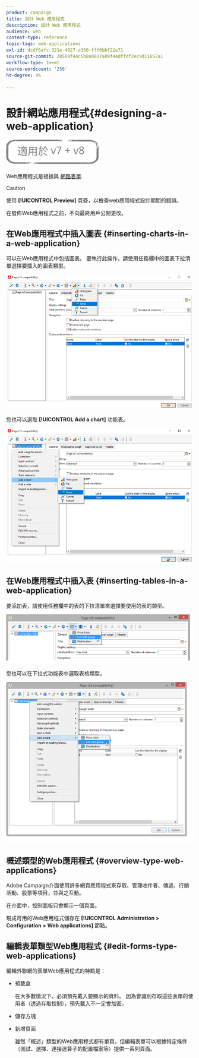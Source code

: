 ```yaml
---
product: campaign
title: 設計 Web 應用程式
description: 設計 Web 應用程式
audience: web
content-type: reference
topic-tags: web-applications
exl-id: dcdf6afc-321e-4027-a350-fff6bbf22e71
source-git-commit: 20509f44c5b8e0827a09f44dffdf2ec9d11652a1
workflow-type: tm+mt
source-wordcount: '256'
ht-degree: 4%

---
```


# 設計網站應用程式{#designing-a-web-application}

![](../../assets/common.svg)

Web應用程式是根據與 [網路表單](about-web-forms.md).

>[!CAUTION]
>
>使用 **[!UICONTROL Preview]** 頁簽，以檢查web應用程式設計期間的錯誤。
>
>在發佈Web應用程式之前，不向最終用戶公開更改。

## 在Web應用程式中插入圖表 {#inserting-charts-in-a-web-application}

可以在Web應用程式中包括圖表。 要執行此操作，請使用任務欄中的圖表下拉清單選擇要插入的圖表類型。

![](assets/s_ncs_admin_webapps_bar_graph.png)

您也可以選取 **[!UICONTROL Add a chart]** 功能表。

![](assets/s_ncs_admin_webapps_graph.png)

## 在Web應用程式中插入表 {#inserting-tables-in-a-web-application}

要添加表，請使用任務欄中的表的下拉清單來選擇要使用的表的類型。

![](assets/s_ncs_admin_webapps_bar_table.png)

您也可以在下拉式功能表中選取表格類型。

![](assets/s_ncs_admin_webapps_table.png)

## 概述類型的Web應用程式 {#overview-type-web-applications}

Adobe Campaign介面使用許多網頁應用程式來存取、管理收件者、傳遞、行銷活動、股票等項目，並與之互動。

在介面中，控制面板只會顯示一個頁面。

現成可用的Web應用程式儲存在 **[!UICONTROL Administration > Configuration > Web applications]** 節點。

## 編輯表單類型Web應用程式 {#edit-forms-type-web-applications}

編輯外聯網的表單Web應用程式的特點是：

* 預載盒

   在大多數情況下，必須預先載入要顯示的資料。 因為會識別存取這些表單的使用者（透過存取控制），預先載入不一定會加密。

* 儲存方塊
* 新增頁面

   雖然「概述」類型的Web應用程式都有單頁，但編輯表單可以根據特定條件（測試、選擇、連接運算子的配置檔案等）提供一系列頁面。

